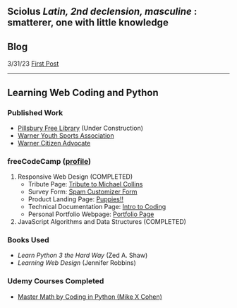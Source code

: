 **Sciolus** _Latin, 2nd declension, masculine_ : smatterer, one with little knowledge
----

## Blog

3/31/23 [First Post](/first-post.md)

---

## Learning Web Coding and Python

### Published Work
- [Pillsbury Free Library](https://pfl.warnernh.gov/) (Under Construction)
- [Warner Youth Sports Association](https://warnersports.org/)
- [Warner Citizen Advocate](https://warnercitizenadvocate.net/)

### freeCodeCamp ([profile](https://www.freecodecamp.org/sciolus))
1. Responsive Web Design (COMPLETED)
    - Tribute Page: [Tribute to Michael Collins](https://codepen.io/sciolus/full/rNxKNgG)
    - Survey Form: [Spam Customizer Form](https://codepen.io/sciolus/full/bGEZpMy)
    - Product Landing Page: [Puppies!!](https://codepen.io/sciolus/full/yLJvXLy)
    - Technical Documentation Page: [Intro to Coding](https://codepen.io/sciolus/full/KKNGajq)
    - Personal Portfolio Webpage: [Portfolio Page](https://codepen.io/sciolus/full/mdOogNg)
2. JavaScript Algorithms and Data Structures (COMPLETED)

### Books Used
- _Learn Python 3 the Hard Way_ (Zed A. Shaw)
- _Learning Web Design_ (Jennifer Robbins)

### Udemy Courses Completed
- [Master Math by Coding in Python (Mike X Cohen)](https://www.udemy.com/course/math-with-python/)
